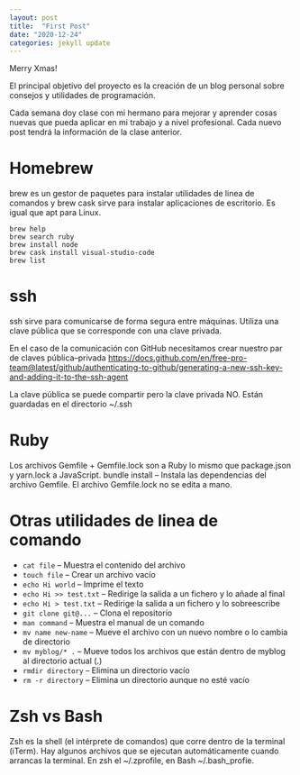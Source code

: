 ```yaml
---
layout: post
title:  "First Post"
date: "2020-12-24"
categories: jekyll update
---
```

Merry Xmas!

El principal objetivo del proyecto es la creación de un blog personal sobre consejos y utilidades de programación.

Cada semana doy clase con mi hermano para mejorar y aprender cosas nuevas que pueda aplicar en mi trabajo y a nivel profesional. Cada nuevo post tendrá la información de la clase anterior.


# Homebrew
brew es un gestor de paquetes para instalar utilidades de linea de comandos y brew cask sirve para instalar aplicaciones de escritorio. Es igual que apt para Linux.

```
brew help
brew search ruby
brew install node
brew cask install visual-studio-code
brew list
```

# ssh
ssh sirve para comunicarse de forma segura entre máquinas. Utiliza una clave pública que se corresponde con una clave privada.

En el caso de la comunicación con GitHub necesitamos crear nuestro par de claves pública–privada <https://docs.github.com/en/free-pro-team@latest/github/authenticating-to-github/generating-a-new-ssh-key-and-adding-it-to-the-ssh-agent>

La clave pública se puede compartir pero la clave privada NO. Están guardadas en el directorio ~/.ssh

# Ruby
Los archivos Gemfile + Gemfile.lock son a Ruby lo mismo que package.json y yarn.lock a JavaScript.
bundle install – Instala las dependencias del archivo Gemfile. El archivo Gemfile.lock no se edita a mano.

# Otras utilidades de linea de comando
- `cat file` – Muestra el contenido del archivo
- `touch file` – Crear un archivo vacío
- `echo Hi world` – Imprime el texto
- `echo Hi >> test.txt` – Redirige la salida a un fichero y lo añade al final
- `echo Hi > test.txt` – Redirige la salida a un fichero  y lo sobreescribe
- `git clone git@...` – Clona el repositorio
- `man command` – Muestra el manual de un comando
- `mv name new-name` – Mueve el archivo con un nuevo nombre o lo cambia de directorio
- `mv myblog/* .` – Mueve todos los archivos que están dentro de myblog al directorio actual (.)
- `rmdir directory` – Elimina un directorio vacío
- `rm -r directory` – Elimina un directorio aunque no esté vacío

# Zsh vs Bash
Zsh es la shell (el intérprete de comandos) que corre dentro de la terminal (iTerm).
Hay algunos archivos que se ejecutan automáticamente cuando arrancas la terminal. En zsh el ~/.zprofile, en Bash ~/.bash_profie.

